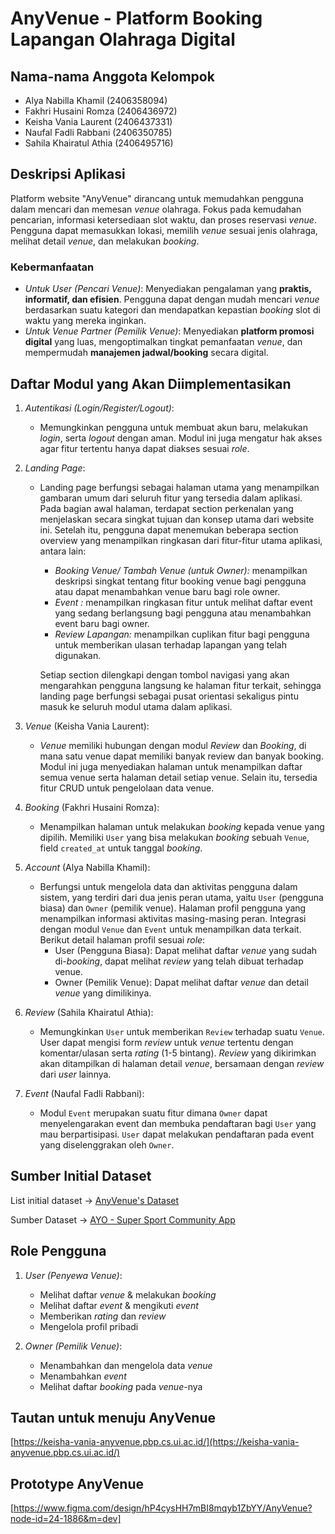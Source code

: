 # AnyVenue - Platform Booking Lapangan Olahraga Digital

## Nama-nama Anggota Kelompok
- Alya Nabilla Khamil (2406358094)
- Fakhri Husaini Romza (2406436972)
- Keisha Vania Laurent (2406437331)
- Naufal Fadli Rabbani (2406350785)
- Sahila Khairatul Athia (2406495716)

## Deskripsi Aplikasi
Platform website "AnyVenue" dirancang untuk memudahkan pengguna dalam mencari dan memesan *venue* olahraga. Fokus pada kemudahan pencarian, informasi ketersediaan slot waktu, dan proses reservasi *venue*. Pengguna dapat memasukkan lokasi, memilih *venue* sesuai jenis olahraga, melihat detail *venue*, dan melakukan *booking*.

### Kebermanfaatan
- *Untuk User (Pencari Venue)*: Menyediakan pengalaman yang **praktis, informatif, dan efisien**. Pengguna dapat dengan mudah mencari *venue* berdasarkan suatu kategori dan mendapatkan kepastian *booking* slot di waktu yang mereka inginkan.
- *Untuk Venue Partner (Pemilik Venue)*: Menyediakan **platform promosi digital** yang luas, mengoptimalkan tingkat pemanfaatan *venue*, dan mempermudah **manajemen jadwal/booking** secara digital.

## Daftar Modul yang Akan Diimplementasikan
1. *Autentikasi (Login/Register/Logout)*:
   - Memungkinkan pengguna untuk membuat akun baru, melakukan *login*, serta *logout* dengan aman. Modul ini juga mengatur hak akses agar fitur tertentu hanya dapat diakses sesuai *role*.
   
2. *Landing Page*:
   - Landing page berfungsi sebagai halaman utama yang menampilkan gambaran umum dari seluruh fitur yang tersedia dalam aplikasi. Pada bagian awal halaman, terdapat section perkenalan yang menjelaskan secara singkat tujuan dan konsep utama dari website ini. Setelah itu, pengguna dapat menemukan beberapa section overview yang menampilkan ringkasan dari fitur-fitur utama aplikasi, antara lain:
      - *Booking Venue/ Tambah Venue (untuk Owner):* menampilkan deskripsi singkat tentang fitur booking venue bagi pengguna atau dapat menambahkan venue baru bagi role owner.
      - *Event :* menampilkan ringkasan fitur untuk melihat daftar event yang sedang berlangsung bagi pengguna atau menambahkan event baru bagi owner.
      - *Review Lapangan:* menampilkan cuplikan fitur bagi pengguna untuk memberikan ulasan terhadap lapangan yang telah digunakan.

      Setiap section dilengkapi dengan tombol navigasi yang akan mengarahkan pengguna langsung ke halaman fitur terkait, sehingga landing page berfungsi sebagai pusat orientasi sekaligus pintu masuk ke seluruh modul utama dalam aplikasi.

3. *Venue* (Keisha Vania Laurent):
   - *Venue* memiliki hubungan dengan modul *Review* dan *Booking*, di mana satu venue dapat memiliki banyak review dan banyak booking. Modul ini juga menyediakan halaman untuk menampilkan daftar semua venue serta halaman detail setiap venue. Selain itu, tersedia fitur CRUD untuk pengelolaan data venue.

4. *Booking* (Fakhri Husaini Romza):
   - Menampilkan halaman untuk melakukan *booking* kepada venue yang dipilih. Memiliki `User` yang bisa melakukan *booking* sebuah `Venue`, field `created_at` untuk tanggal *booking*.

5. *Account* (Alya Nabilla Khamil):
   - Berfungsi untuk mengelola data dan aktivitas pengguna dalam sistem, yang terdiri dari dua jenis peran utama, yaitu `User` (pengguna biasa) dan `Owner` (pemilik venue). Halaman profil pengguna yang menampilkan informasi aktivitas masing-masing peran. Integrasi dengan modul `Venue` dan `Event` untuk menampilkan data terkait. Berikut detail halaman profil sesuai *role*:
        - User (Pengguna Biasa): Dapat melihat daftar *venue* yang sudah di-*booking*, dapat melihat *review* yang telah dibuat terhadap venue.
        - Owner (Pemilik Venue): Dapat melihat daftar *venue* dan detail *venue* yang dimilikinya.

6. *Review* (Sahila Khairatul Athia):
   - Memungkinkan `User` untuk memberikan `Review` terhadap suatu `Venue`. User dapat mengisi form *review* untuk *venue* tertentu dengan komentar/ulasan serta *rating* (1-5 bintang). *Review* yang dikirimkan akan ditampilkan di halaman detail *venue*, bersamaan dengan *review* dari *user* lainnya.
     
7. *Event* (Naufal Fadli Rabbani):
   -  Modul `Event` merupakan suatu fitur dimana `Owner` dapat menyelengarakan event dan membuka pendaftaran bagi `User` yang mau berpartisipasi. `User` dapat melakukan pendaftaran pada event yang diselenggrakan oleh `Owner`.

## Sumber Initial Dataset
List initial dataset -> [AnyVenue's Dataset](https://docs.google.com/spreadsheets/d/1-ULBMiPrgKrf5jqux1t8zMe6mDMGfZHzvRUlN7DwcL8/edit?usp=sharing)

Sumber Dataset -> [AYO - Super Sport Community App](https://ayo.co.id/venues)

## Role Pengguna
1. *User (Penyewa Venue)*:
    - Melihat daftar *venue* & melakukan *booking*
    - Melihat daftar *event* & mengikuti *event*
    - Memberikan *rating* dan *review*
    - Mengelola profil pribadi

2. *Owner (Pemilik Venue)*:
    - Menambahkan dan mengelola data *venue*
    - Menambahkan *event*
    - Melihat daftar *booking* pada *venue*-nya

## Tautan untuk menuju AnyVenue
[https://keisha-vania-anyvenue.pbp.cs.ui.ac.id/](https://keisha-vania-anyvenue.pbp.cs.ui.ac.id/)
## Prototype AnyVenue
[https://www.figma.com/design/hP4cysHH7mBI8mqyb1ZbYY/AnyVenue?node-id=24-1886&m=dev]
